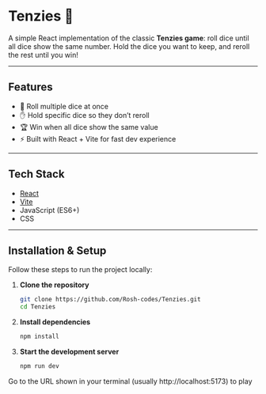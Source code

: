 # Tenzies 🎲

A simple React implementation of the classic **Tenzies game**: roll dice until all dice show the same number. Hold the dice you want to keep, and reroll the rest until you win!

---

## Features

- 🎲 Roll multiple dice at once  
- ✋ Hold specific dice so they don’t reroll  
- 🏆 Win when all dice show the same value  
- ⚡ Built with React + Vite for fast dev experience  

---

## Tech Stack

- [React](https://reactjs.org/)  
- [Vite](https://vitejs.dev/)  
- JavaScript (ES6+)  
- CSS  

---

## Installation & Setup

Follow these steps to run the project locally:

1. **Clone the repository**
   ```bash
   git clone https://github.com/Rosh-codes/Tenzies.git
   cd Tenzies

2. **Install dependencies**
   ```bash
   npm install

3. **Start the development server**
   ```bash
   npm run dev

Go to the URL shown in your terminal (usually http://localhost:5173) to play

